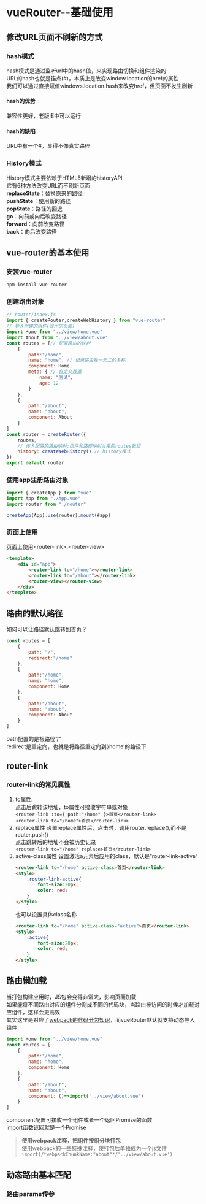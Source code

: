 # vueRouter--基础使用
## 修改URL页面不刷新的方式
### hash模式
hash模式是通过监听url中的hash值，来实现路由切换和组件渲染的  
URL的hash也就是锚点(#)，本质上是改变window.location的href的属性  
我们可以通过直接赋值windows.location.hash来改变href，但页面不发生刷新  
#### hash的优势
兼容性更好，老版IE中可以运行  
#### hash的缺陷  
URL中有一个#，显得不像真实路径  
### History模式
History模式主要依赖于HTML5新增的historyAPI  
它有6种方法改变URL而不刷新页面  
**replaceState**：替换原来的路径  
**pushState**：使用新的路径  
**popState**：路径的回退  
**go**：向前或向后改变路径  
**forward**：向前改变路径  
**back**：向后改变路径  
## vue-router的基本使用
### 安装vue-router
```sh
npm install vue-router
```
### 创建路由对象  
```js
// router/index.js
import { createRouter,createWebHistory } from "vue-router"
// 导入创建的组件(显示的页面)
import Home from "../view/home.vue"
import About from "../view/about.vue"
const routes = [// 配置路由的映射
    {
        path:"/home",
        name: "home", // 记录路由独一无二的名称
        component: Home,
        meta: { // 自定义数据
            name: "测试"，
            age: 12
        }
    },
    {
        path:"/about",
        name: "about",
        component: About
    }
]
const router = createRouter({
    routes,
    // 传入配置的路由映射:组件和路径映射关系的routes数组
    history: createWebHistory() // history模式
})
export default router
```
### 使用app注册路由对象
``` js
import { createApp } from "vue"
import App from "./App.vue"
import router from "./router"

createApp(App).use(router).mount(#app)
```
### 页面上使用
页面上使用\<router-link\>,\<router-view\>
```html
<template>
    <div id="app">
        <router-link to="/home"></router-link>
        <router-link to="/about"></router-link>
        <router-view></router-view>
    </div>
</template>
```
## 路由的默认路径
如何可以让路径默认跳转到首页？
``` js
const routes = [
    {
        path: "/",
        redirect:"/home"
    },
    {
        path:"/home",
        name: "home",
        component: Home
    },
    {
        path:"/about",
        name: "about",
        component: About
    }
]
```
path配置的是根路径”/“  
redirect是重定向，也就是将路径重定向到‘/home’的路径下  
## router-link
### router-link的常见属性
1. to属性:  
    点击后跳转该地址，to属性可接收字符串或对象  
    `<router-link :to={ path:"/home" }>首页</router-link>`  
    `<router-link to="/home">首页</router-link>`
2. replace属性
    设置replace属性后，点击时，调用router.replace(),而不是router.push()  
    点击跳转后的地址不会被历史记录  
    `<router-link to="/home" replace>首页</router-link>`
3. active-class属性
    设置激活a元素后应用的class，默认是”router-link-active“  
    ```html
    <router-link to="/home" active-class>首页</router-link>
    <style>
        .router-link-active{
            font-size:20px;
            color: red;
        }
    </style>
    ```
    也可以设置具体class名称  
    ```html
    <router-link to="/home" active-class="active">首页</router-link>
    <style>
        .active{
            font-size:20px;
            color: red;
        }
    </style>
    ```
## 路由懒加载
当打包构建应用时，JS包会变得非常大，影响页面加载  
如果能将不同路由对应的组件分割成不同的代码块，当路由被访问的时候才加载对应组件，这样会更高效  
其实这里是对应了[webpack的代码分包知识](/vue3笔记/webpack的代码分包.md)，而vueRouter默认就支持动态导入组件  
```js
import Home from "../view/home.vue"
const routes = [
    {
        path:"/home",
        name: "home",
        component: Home
    },
    {
        path:"/about",
        name: "about",
        component: ()=>import('../view/about.vue')
    }
]
```
component配置可接收一个组件或者一个返回Promise的函数  
import函数返回就是一个Promise  
> **使用webpack注释，把组件按组分块打包**  
> 使用webpack的一些特殊注释，使打包后单独成为一个js文件  
> `import(/*webpackChunkName:"about"*/'../view/about.vue')`
## 动态路由基本匹配 
### 路由params传参
